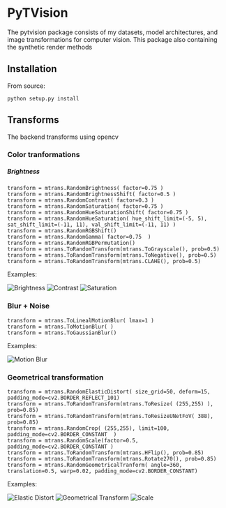 # PyTVision

The pytvision package consists of my datasets, model architectures, and image transformations for computer vision. This package also containing the synthetic render methods

## Installation

From source:

    python setup.py install


## Transforms

The backend transforms using opencv


### Color tranformations

##### Brightness

    transform = mtrans.RandomBrightness( factor=0.75 )
    transform = mtrans.RandomBrightnessShift( factor=0.5 )
    transform = mtrans.RandomContrast( factor=0.3 )
    transform = mtrans.RandomSaturation( factor=0.75 )
    transform = mtrans.RandomHueSaturationShift( factor=0.75 )
    transform = mtrans.RandomHueSaturation( hue_shift_limit=(-5, 5), sat_shift_limit=(-11, 11), val_shift_limit=(-11, 11) )
    transform = mtrans.RandomRGBShift()
    transform = mtrans.RandomGamma( factor=0.75  )
    transform = mtrans.RandomRGBPermutation()
    transform = mtrans.ToRandomTransform(mtrans.ToGrayscale(), prob=0.5)
    transform = mtrans.ToRandomTransform(mtrans.ToNegative(), prob=0.5)
    transform = mtrans.ToRandomTransform(mtrans.CLAHE(), prob=0.5) 

Examples:

![Brightness](rec/RandomBrightness.gif)
![Contrast](rec/RandomContrast.gif)
![Saturation](rec/RandomSaturation.gif)


### Blur + Noise

    transform = mtrans.ToLinealMotionBlur( lmax=1 )
    transform = mtrans.ToMotionBlur( ) 
    transform = mtrans.ToGaussianBlur() 

Examples:

![Motion Blur](rec/ToMotionBlur.gif)


### Geometrical transformation

    transform = mtrans.RandomElasticDistort( size_grid=50, deform=15, padding_mode=cv2.BORDER_REFLECT_101)
    transform = mtrans.ToRandomTransform(mtrans.ToResize( (255,255) ), prob=0.85)
    transform = mtrans.ToRandomTransform(mtrans.ToResizeUNetFoV( 388), prob=0.85)
    transform = mtrans.RandomCrop( (255,255), limit=100, padding_mode=cv2.BORDER_CONSTANT  )
    transform = mtrans.RandomScale(factor=0.5, padding_mode=cv2.BORDER_CONSTANT )
    transform = mtrans.ToRandomTransform(mtrans.HFlip(), prob=0.85)
    transform = mtrans.ToRandomTransform(mtrans.Rotate270(), prob=0.85)
    transform = mtrans.RandomGeometricalTranform( angle=360, translation=0.5, warp=0.02, padding_mode=cv2.BORDER_CONSTANT)

Examples:

![Elastic Distort](rec/RandomElasticDistort.gif)
![Geometrical Transform](rec/RandomGeometricalTransform.gif)
![Scale](rec/RandomScale.gif)





